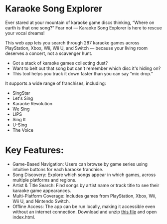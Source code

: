 # Karaoke Song Explorer
Ever stared at your mountain of karaoke game discs thinking, “Where on earth is that one song?” Fear not — Karaoke Song Explorer is here to rescue your vocal dreams!

This web app lets you search through 287 karaoke games across PlayStation, Xbox, Wii, Wii U, and Switch — because your living room deserves a concert, not a scavenger hunt.

- Got a stack of karaoke games collecting dust?
- Want to belt out that song but can't remember which disc it's hiding on?
- This tool helps you track it down faster than you can say “mic drop.”

It supports a wide range of franchises, including:

- SingStar
- Let's Sing
- Karaoke Revolution
- We Sing
- LIPS
- Sing It
- U-Sing
- The Voice

# Key Features:

- Game-Based Navigation: Users can browse by game series using intuitive buttons for each karaoke franchise.
- Song Discovery: Explore which songs appear in which games, across multiple platforms and regions.
- Artist & Title Search: Find songs by artist name or track title to see their karaoke game appearances.
- Multi-Platform Coverage: Includes games from PlayStation, Xbox, Wii, Wii U, and Nintendo Switch.
- Offline Access: The app can be run locally, making it accessible even without an internet connection. Download and unzip [this file](https://github.com/scienceapps/karaoke-song-explorer/blob/main/karaoke-song-explorer-offline.zip)  and open index.html.
